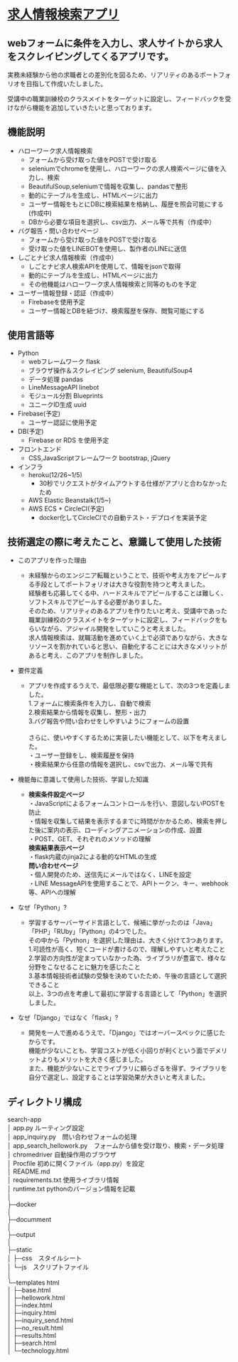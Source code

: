 # [求人情報検索アプリ](http://takuyaee.cc/)
## webフォームに条件を入力し、求人サイトから求人をスクレイピングしてくるアプリです。

実務未経験から他の求職者との差別化を図るため、リアリティのあるポートフォリオを目指して作成いたしました。

受講中の職業訓練校のクラスメイトをターゲットに設定し、フィードバックを受けながら機能を追加していきたいと思っております。


## 機能説明
- ハローワーク求人情報検索
    - フォームから受け取った値をPOSTで受け取る
    - seleniumでchromeを使用し、ハローワークの求人検索ページに値を入力し、検索
    - BeautifulSoup,seleniumで情報を収集し、pandasで整形
    - 動的にテーブルを生成し、HTMLページに出力
    - ユーザー情報をもとにDBに検索結果を格納し、履歴を照会可能にする(作成中)
    - DBから必要な項目を選択し、csv出力、メール等で共有（作成中）
- バグ報告・問い合わせページ
    - フォームから受け取った値をPOSTで受け取る
    - 受け取った値をLINEBOTを使用し、製作者のLINEに送信
- しごとナビ求人情報検索（作成中）
    - しごとナビ求人検索APIを使用して、情報をjsonで取得
    - 動的にテーブルを生成し、HTMLページに出力
    - その他機能はハローワーク求人情報検索と同等のものを予定
- ユーザー情報登録・認証（作成中）
    - Firebaseを使用予定
    - ユーザー情報とDBを紐づけ、検索履歴を保存、閲覧可能にする



## 使用言語等
- Python
    - webフレームワーク             flask
    - ブラウザ操作＆スクレイピング   selenium, BeautifulSoup4
    - データ処理                    pandas
    - LineMessageAPI               linebot
    - モジュール分割                Blueprints
    - ユニークID生成                uuid
- Firebase(予定)
    - ユーザー認証に使用予定
- DB(予定)
    - Firebase or RDS を使用予定
- フロントエンド
    - CSS,JavaScriptフレームワーク  bootstrap, jQuery
- インフラ
    - heroku(12/26~1/5)
        - 30秒でリクエストがタイムアウトする仕様がアプリと合わなかったため
    - AWS Elastic Beanstalk(1/5~)
    - AWS ECS + CircleCI(予定)
        - docker化してCircleCIでの自動テスト・デプロイを実装予定

## 技術選定の際に考えたこと、意識して使用した技術
- このアプリを作った理由
    - 未経験からのエンジニア転職ということで、技術や考え方をアピールする手段としてポートフォリオは大きな役割を持つと考えました。<br>
    経験者も応募してくる中、ハードスキルでアピールすることは難しく、ソフトスキルでアピールする必要がありました。<br>
    そのため、リアリティのあるアプリを作りたいと考え、受講中であった職業訓練校のクラスメイトをターゲットに設定し、フィードバックをもらいながら、アジャイル開発をしていこうと考えました。<br>
    求人情報検索は、就職活動を進めていく上で必須でありながら、大きなリソースを割かれていると思い、自動化することには大きなメリットがあると考え、このアプリを制作しました。

- 要件定義
    -  アプリを作成するうえで、最低限必要な機能として、次の3つを定義しました。<br>
    1.フォームに検索条件を入力し、自動で検索<br>
    2.検索結果から情報を収集し、整形・出力<br>
    3.バグ報告や問い合わせをしやすいようにフォームの設置<br><br>
    さらに、使いやすくするために実装したい機能として、以下を考えました。<br>
    ・ユーザー登録をし、検索履歴を保持<br>
    ・検索結果から任意の情報を選択し、csvで出力、メール等で共有
  
- 機能毎に意識して使用した技術、学習した知識
    -   <strong>検索条件設定ページ</strong><br>
        ・JavaScriptによるフォームコントロールを行い、意図しないPOSTを防止<br>
        ・情報を収集して結果を表示するまでに時間がかかるため、検索を押した後に案内の表示、ローディングアニメーションの作成、設置<br>
        ・POST、GET、それぞれのメソッドの理解<br>
        <strong>検索結果表示ページ</strong><br>
        ・flask内蔵のjinja2による動的なHTMLの生成<br>
        <strong>問い合わせページ</strong><br>
        ・個人開発のため、送信先にメールではなく、LINEを設定<br>
        ・LINE MessageAPIを使用することで、APIトークン、キー、webhook等、APIへの理解

- なぜ「Python」?
    -   学習するサーバーサイド言語として、候補に挙がったのは「Java」「PHP」「RUby」「Python」の4つでした。<br>
    その中から「Python」を選択した理由は、大きく分けて3つあります。<br>
    1.可読性が高く、短くコードが書けるので、理解しやすいと考えたこと<br>
    2.学習の方向性が定まっていなかった為、ライブラリが豊富で、様々な分野をこなせることに魅力を感じたこと<br>
    3.基本情報技術者試験の受験を決めていたため、午後の言語として選択できること<br>
    以上、3つの点を考慮して最初に学習する言語として「Python」を選択しました。

- なぜ「Django」ではなく「flask」?
    -  開発を一人で進めるうえで、「Django」ではオーバースペックに感じたからです。<br>
    機能が少ないことも、学習コストが低く小回りが利くという面でデメリットよりもメリットを大きく感じました。<br>
    また、機能が少ないことでライブラリに頼らざるを得ず、ライブラリを自分で選定し、設定することは学習効果が大きいと考えました。

## ディレクトリ構成  
search-app  
│  app.py ルーティング設定  
│  app_inquiry.py　問い合わせフォームの処理  
│  app_search_hellowork.py　フォームから値を受け取り、検索・データ処理  
│  chromedriver  自動操作用のブラウザ  
│  Procfile  初めに開くファイル（app.py）を設定  
│  README.md  
│  requirements.txt 使用ライブラリ情報  
│  runtime.txt pythonのバージョン情報を記載  
│  
├─docker  
│  
├─documment  
│  
├─output  
│  
├─static  
│  ├─css　スタイルシート  
│  └─js　スクリプトファイル  
│  
└─templates html  
│  ├─base.html  
│  ├─hellowork.html  
│  ├─index.html  
│  ├─inquiry.html  
│  ├─inquiry_send.html  
│  ├─no_result.html  
│  ├─results.html  
│  ├─search.html  
│  └─technology.html  

